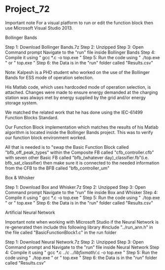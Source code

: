 # Project_72

Important note
For a visual platform to run or edit the function block then use Microsoft Visual Studio 2013.


Bollinger Bands 

Step 1: Download Bollinger Bands.7z
Step 2: Unzipped 
Step 3: Open Command prompt Navigate to the "run" file inside Bollinger Bands 
Step 4: Compile it using " gcc *.c -o top.exe "
Step 5: Run the code using " ./top.exe " or " top.exe "
Step 6: the Data is in the "run" folder called "Results.csv"

Note: Kalpesh is a PHD student who worked on the use of the Bollinger Bands for ESS mode of operation selection.

His Matlab code, which uses hardcoded mode of operation selection, is attached. Changes were made to ensure energy demanded at the 
charging station was always met by energy supplied by the grid and/or energy storage system.

We matched the related work that he has done using the IEC-61499 Function Blocks Standard.

Our Function Block implementation which matches the results of his Matlab algorithm 
is located inside the Bollinger Bands project. This was to verify our function block environment worked.

All that is needed is to "swap the Basic Function Block called
"bfb_off_peak_types" within the Composite FB called "cfb_controller.cfb"
with seven other Basic FB called "bfb_(whatever day)_classifier.fb"(i.e. bfb_sat_classifier) then make
sure it is connected to the needed information from the CFB to the BFB called "bfb_controller_um"


Box & Whisker

Step 1: Download Box and Whisker.7z
Step 2: Unzipped 
Step 3: Open Command prompt Navigate to the "run" file inside Box and Whisker
Step 4: Compile it using " gcc *.c -o top.exe "
Step 5: Run the code using " ./top.exe " or " top.exe "
Step 6: the Data is in the "run" folder called "Results.csv"

Artificial Neural Network

Important note when working with Microsoft Studio if the Neural Network is re-generated then 
include this following library #include "../run_ann.h" in the file called "BasicFunctionBlock1.c" in the run folder

Step 1: Download Neural Network.7z
Step 2: Unzipped
Step 3: Open Command prompt and Navigate to the "run" file inside Neural Network
Step 4: Compile it using " gcc *.c ../*c ../libfixmath/*.c -o top.exe "
Step 5: Run the code using " ./top.exe " or " top.exe "
Step 6: the Data is in the "run" folder called "Results.csv"
